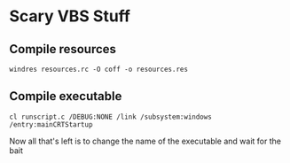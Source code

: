# Scary VBS Stuff

## Compile resources

```
windres resources.rc -O coff -o resources.res
```

## Compile executable

```
cl runscript.c /DEBUG:NONE /link /subsystem:windows /entry:mainCRTStartup
```

Now all that's left is to change the name of the executable and wait for the bait

